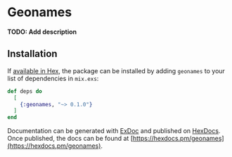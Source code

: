 # Geonames

**TODO: Add description**

## Installation

If [available in Hex](https://hex.pm/docs/publish), the package can be installed
by adding `geonames` to your list of dependencies in `mix.exs`:

```elixir
def deps do
  [
    {:geonames, "~> 0.1.0"}
  ]
end
```

Documentation can be generated with [ExDoc](https://github.com/elixir-lang/ex_doc)
and published on [HexDocs](https://hexdocs.pm). Once published, the docs can
be found at [https://hexdocs.pm/geonames](https://hexdocs.pm/geonames).

